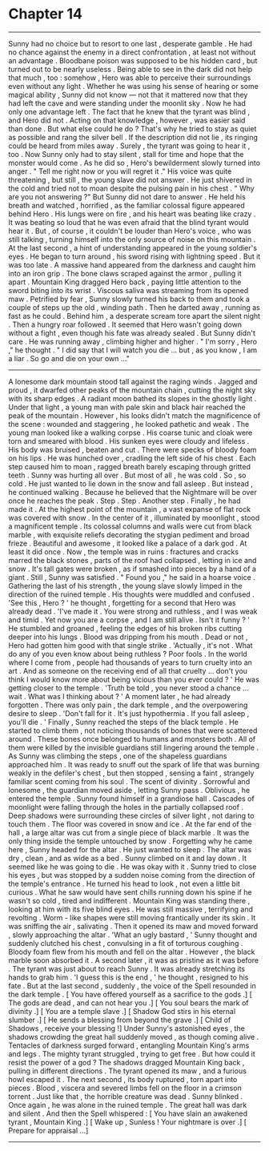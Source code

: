 
# Chapter 14


---

Sunny had no choice but to resort to one last , desperate gamble .
He had no chance against the enemy in a direct confrontation , at least not without an advantage . Bloodbane poison was supposed to be his hidden card , but turned out to be nearly useless . Being able to see in the dark did not help that much , too : somehow , Hero was able to perceive their surroundings even without any light .
Whether he was using his sense of hearing or some magical ability , Sunny did not know — not that it mattered now that they had left the cave and were standing under the moonlit sky .
Now he had only one advantage left . The fact that he knew that the tyrant was blind , and Hero did not . Acting on that knowledge , however , was easier said than done .
But what else could he do ?
That's why he tried to stay as quiet as possible and rang the silver bell . If the description did not lie , its ringing could be heard from miles away . Surely , the tyrant was going to hear it , too .
Now Sunny only had to stay silent , stall for time and hope that the monster would come . As he did so , Hero's bewilderment slowly turned into anger .
" Tell me right now or you will regret it ."
His voice was quite threatening , but still , the young slave did not answer . He just shivered in the cold and tried not to moan despite the pulsing pain in his chest .
" Why are you not answering ?"
But Sunny did not dare to answer . He held his breath and watched , horrified , as the familiar colossal figure appeared behind Hero . His lungs were on fire , and his heart was beating like crazy . It was beating so loud that he was even afraid that the blind tyrant would hear it .
But , of course , it couldn't be louder than Hero's voice , who was still talking , turning himself into the only source of noise on this mountain .
At the last second , a hint of understanding appeared in the young soldier's eyes . He began to turn around , his sword rising with lightning speed .
But it was too late .
A massive hand appeared from the darkness and caught him into an iron grip . The bone claws scraped against the armor , pulling it apart . Mountain King dragged Hero back , paying little attention to the sword biting into its wrist . Viscous saliva was streaming from its opened maw .
Petrified by fear , Sunny slowly turned his back to them and took a couple of steps up the old , winding path . Then he darted away , running as fast as he could .
Behind him , a desperate scream tore apart the silent night . Then a hungry roar followed . It seemed that Hero wasn't going down without a fight , even though his fate was already sealed .
But Sunny didn't care . He was running away , climbing higher and higher .
" I'm sorry , Hero ," he thought . " I did say that I will watch you die … but , as you know , I am a liar . So go and die on your own …"
***
A lonesome dark mountain stood tall against the raging winds .
Jagged and proud , it dwarfed other peaks of the mountain chain , cutting the night sky with its sharp edges . A radiant moon bathed its slopes in the ghostly light .
Under that light , a young man with pale skin and black hair reached the peak of the mountain . However , his looks didn't match the magnificence of the scene : wounded and staggering , he looked pathetic and weak .
The young man looked like a walking corpse .
His coarse tunic and cloak were torn and smeared with blood . His sunken eyes were cloudy and lifeless . His body was bruised , beaten and cut . There were specks of bloody foam on his lips .
He was hunched over , cradling the left side of his chest . Each step caused him to moan , ragged breath barely escaping through gritted teeth .
Sunny was hurting all over . But most of all , he was cold .
So , so cold .
He just wanted to lie down in the snow and fall asleep .
But instead , he continued walking . Because he believed that the Nightmare will be over once he reaches the peak .
Step . Step . Another step .
Finally , he had made it .
At the highest point of the mountain , a vast expanse of flat rock was covered with snow . In the center of it , illuminated by moonlight , stood a magnificent temple . Its colossal columns and walls were cut from black marble , with exquisite reliefs decorating the stygian pediment and broad frieze . Beautiful and awesome , it looked like a palace of a dark god .
At least it did once . Now , the temple was in ruins : fractures and cracks marred the black stones , parts of the roof had collapsed , letting in ice and snow . It's tall gates were broken , as if smashed into pieces by a hand of a giant .
Still , Sunny was satisfied .
" Found you ," he said in a hoarse voice .
Gathering the last of his strength , the young slave slowly limped in the direction of the ruined temple . His thoughts were muddled and confused .
'See this , Hero ? ' he thought , forgetting for a second that Hero was already dead . 'I've made it . You were strong and ruthless , and I was weak and timid . Yet now you are a corpse , and I am still alive . Isn't it funny ? '
He stumbled and groaned , feeling the edges of his broken ribs cutting deeper into his lungs . Blood was dripping from his mouth . Dead or not , Hero had gotten him good with that single strike .
'Actually , it's not . What do any of you even know about being ruthless ? Poor fools . In the world where I come from , people had thousands of years to turn cruelty into an art . And as someone on the receiving end of all that cruelty … don't you think I would know more about being vicious than you ever could ? '
He was getting closer to the temple .
'Truth be told , you never stood a chance … wait . What was I thinking about ? '
A moment later , he had already forgotten . There was only pain , the dark temple , and the overpowering desire to sleep .
'Don't fall for it . It's just hypothermia . If you fall asleep , you'll die . '
Finally , Sunny reached the steps of the black temple . He started to climb them , not noticing thousands of bones that were scattered around . These bones once belonged to humans and monsters both . All of them were killed by the invisible guardians still lingering around the temple .
As Sunny was climbing the steps , one of the shapeless guardians approached him . It was ready to snuff out the spark of life that was burning weakly in the defiler's chest , but then stopped , sensing a faint , strangely familiar scent coming from his soul . The scent of divinity . Sorrowful and lonesome , the guardian moved aside , letting Sunny pass .
Oblivious , he entered the temple .
Sunny found himself in a grandiose hall . Cascades of moonlight were falling through the holes in the partially collapsed roof . Deep shadows were surrounding these circles of silver light , not daring to touch them . The floor was covered in snow and ice .
At the far end of the hall , a large altar was cut from a single piece of black marble . It was the only thing inside the temple untouched by snow . Forgetting why he came here , Sunny headed for the altar .
He just wanted to sleep .
The altar was dry , clean , and as wide as a bed . Sunny climbed on it and lay down .
It seemed like he was going to die .
He was okay with it .
Sunny tried to close his eyes , but was stopped by a sudden noise coming from the direction of the temple's entrance . He turned his head to look , not even a little bit curious . What he saw would have sent chills running down his spine if he wasn't so cold , tired and indifferent .
Mountain King was standing there , looking at him with its five blind eyes . He was still massive , terrifying and revolting . Worm - like shapes were still moving frantically under its skin . It was sniffing the air , salivating .
Then it opened its maw and moved forward , slowly approaching the altar .
'What an ugly bastard , ' Sunny thought and suddenly clutched his chest , convulsing in a fit of torturous coughing .
Bloody foam flew from his mouth and fell on the altar . However , the black marble soon absorbed it .
A second later , it was as pristine as it was before .
The tyrant was just about to reach Sunny . It was already stretching its hands to grab him .
'I guess this is the end , ' he thought , resigned to his fate .
But at the last second , suddenly , the voice of the Spell resounded in the dark temple .
[ You have offered yourself as a sacrifice to the gods .]
[ The gods are dead , and can not hear you .]
[ You soul bears the mark of divinity .]
[ You are a temple slave .]
[ Shadow God stirs in his eternal slumber .]
[ He sends a blessing from beyond the grave .]
[ Child of Shadows , receive your blessing !]
Under Sunny's astonished eyes , the shadows crowding the great hall suddenly moved , as though coming alive . Tentacles of darkness surged forward , entangling Mountain King's arms and legs . The mighty tyrant struggled , trying to get free .
But how could it resist the power of a god ?
The shadows dragged Mountain King back , pulling in different directions . The tyrant opened its maw , and a furious howl escaped it .
The next second , its body ruptured , torn apart into pieces .
Blood , viscera and severed limbs fell on the floor in a crimson torrent . Just like that , the horrible creature was dead .
Sunny blinked .
Once again , he was alone in the ruined temple . The great hall was dark and silent .
And then the Spell whispered :
[ You have slain an awakened tyrant , Mountain King .]
[ Wake up , Sunless ! Your nightmare is over .]
[ Prepare for appraisal …]

---

